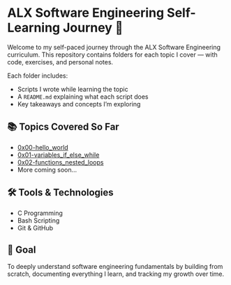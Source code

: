 # ALX Software Engineering Self-Learning Journey 🚀

Welcome to my self-paced journey through the ALX Software Engineering curriculum. This repository contains folders for each topic I cover — with code, exercises, and personal notes.

Each folder includes:
- Scripts I wrote while learning the topic
- A `README.md` explaining what each script does
- Key takeaways and concepts I’m exploring

## 📚 Topics Covered So Far

- [0x00-hello_world](./0x00-hello_world)
- [0x01-variables_if_else_while](./0x01-variables_if_else_while)
- [0x02-functions_nested_loops](./0x02-functions_nested_loops)
- More coming soon...

## 🛠️ Tools & Technologies

- C Programming
- Bash Scripting
- Git & GitHub

## 🎯 Goal

To deeply understand software engineering fundamentals by building from scratch, documenting everything I learn, and tracking my growth over time.
